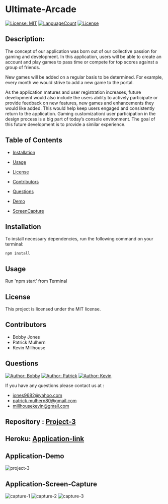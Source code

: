 # Ultimate-Arcade

[![License: MIT](https://img.shields.io/badge/License-MIT-green.svg)](https://opensource.org/licenses/MIT)
[![LanguageCount](https://img.shields.io/github/languages/count/ram-sah/Project-2)](https://github.com/pmulhern/Ultimate-Arcade)
[![License](https://img.shields.io/github/repo-size/ram-sah/Project-2?logo=gitHub)](https://github.com/pmulhern/Ultimate-Arcade)

## Description: 

The concept of our application was born out of our collective passion for gaming and development.  In this application, users will be able to create an account and play games to pass time or compete for top scores against a group of friends.  

New games will be added on a regular basis to be determined.  For example, every month we would strive to add a new game to the portal.

As the application matures and user registration increases, future development would also include the users ability to actively participate or provide feedback on new features, new games and enhancements they would like added.  This would help keep users engaged and consistently return to the application.  Gaming customization/ user participation in the design process is a big part of today’s console environment.  The goal of this future development is to provide a similar experience.  


## Table of Contents
       
* [Installation](#installation)
            
* [Usage](#usage)
            
* [License](#license)

* [Contributors](#Contributors)
            
* [Questions](#Questions)

* [Demo](#Application-Demo)

* [ScreenCapture](#Application-Screen-Capture)
         
## Installation
            
To install necessary dependencies, run the following command on your terminal:
            
```
npm install
```
        
## Usage
            
Run 'npm start' from Terminal

## License
            
This project is licensed under the MIT license.

## Contributors

* Bobby Jones
* Patrick Mulhern
* Kevin Millhouse

## Questions

 [![Author: Bobby](https://img.shields.io/badge/Author-BobbyJones-red.svg)](https://github.com/jones9682) [![Author: Patrick](https://img.shields.io/badge/Author-PatrickMulhern-blue.svg)](https://github.com/pmulhern) [![Author: Kevin](https://img.shields.io/badge/Author-KevinMillhouse-yellow.svg)](https://github.com/MIllhouse36)

       
If you have any questions please contact us at : 
* jones9682@yahoo.com
* patrick.mulhern80@gmail.com
* millhousekevin@gmail.com

## Repository : [Project-3](https://github.com/pmulhern/Ultimate-Arcade)

## Heroku: [Application-link](https://ultimate-arcade.herokuapp.com/)


## Application-Demo

![project-3]()



## Application-Screen-Capture

![capture-1]()
![capture-2]()
![capture-3]()
